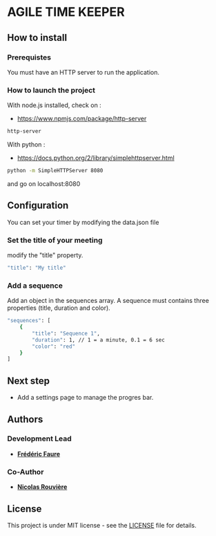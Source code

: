 # AGILE TIME KEEPER 

## How to install

### Prerequistes

You must have an HTTP server to run the application.

### How to launch the project

With node.js installed, check on :
* https://www.npmjs.com/package/http-server

```bash
http-server
```

With python :
* https://docs.python.org/2/library/simplehttpserver.html

```bash
python -m SimpleHTTPServer 8080
```

and go on localhost:8080

## Configuration

You can set your timer by modifying the data.json file

### Set the title of your meeting

modify the "title" property.

```bash
"title": "My title"
```

### Add a sequence

Add an object in the sequences array.
A sequence must contains three properties (title, duration and color).

```bash
"sequences": [
    {
        "title": "Sequence 1",
        "duration": 1, // 1 = a minute, 0.1 = 6 sec
        "color": "red"
    }
]
```

## Next step

* Add a settings page to manage the progres bar.

## Authors

### Development Lead

* [**Frédéric Faure**](mailto:frederik.faure@gmail.com)

### Co-Author

* [**Nicolas Rouvière**](mailto:zesk06@gmail.com)

## License

This project is under MIT license - see the [LICENSE](LICENSE.md) file for details.
